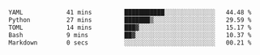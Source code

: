 <!--START_SECTION:waka-->

```txt
YAML            41 mins         ███████████░░░░░░░░░░░░░░   44.48 %
Python          27 mins         ███████▒░░░░░░░░░░░░░░░░░   29.59 %
TOML            14 mins         ███▓░░░░░░░░░░░░░░░░░░░░░   15.17 %
Bash            9 mins          ██▓░░░░░░░░░░░░░░░░░░░░░░   10.37 %
Markdown        0 secs          ░░░░░░░░░░░░░░░░░░░░░░░░░   00.21 %
```

<!--END_SECTION:waka-->
